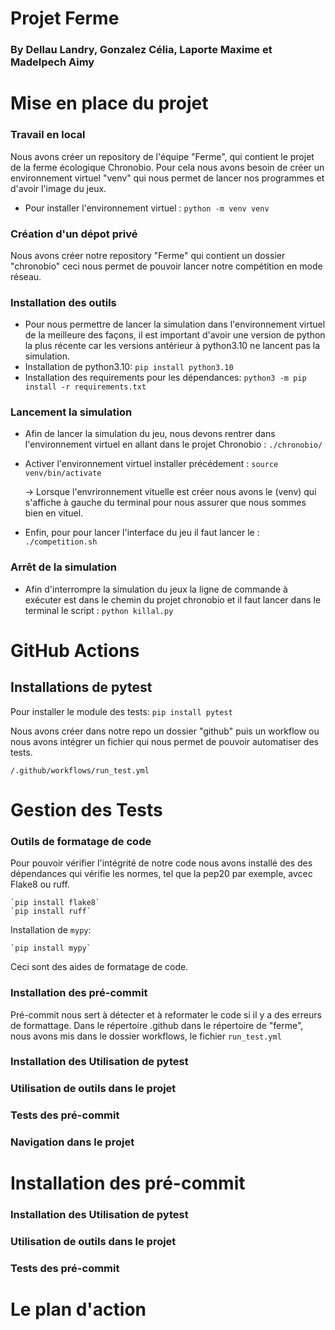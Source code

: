 # Projet Ferme

### By Dellau Landry, Gonzalez Célia, Laporte Maxime et Madelpech Aimy

# Mise en place du projet
### Travail en local

Nous avons créer un repository de l'équipe "Ferme", qui contient le projet de la ferme écologique Chronobio.
Pour cela nous avons besoin de créer un environnement virtuel "venv" qui nous permet de lancer nos programmes et d'avoir l'image du jeux.

- Pour installer l'environnement virtuel : `python -m venv venv`

### Création d'un dépot privé

Nous avons créer notre repository "Ferme" qui contient un dossier "chronobio" ceci nous permet de pouvoir lancer notre compétition en mode réseau.

### Installation des outils
- Pour nous permettre de lancer la simulation dans l'environnement virtuel de la meilleure des façons, il est important d'avoir une version de python la plus récente car les versions antérieur à python3.10 ne lancent pas la simulation.
- Installation de python3.10: `pip install python3.10`
- Installation des requirements pour les dépendances: `python3 -m pip install -r requirements.txt`

### Lancement la simulation

- Afin de lancer la simulation du jeu, nous devons rentrer dans l'environnement virtuel en allant dans le projet Chronobio : `./chronobio/`

- Activer l'environnement virtuel installer précédement : `source venv/bin/activate`

    -> Lorsque l'envrironnement vituelle est créer nous avons le (venv) qui s'affiche à gauche du terminal pour nous assurer que nous sommes bien en vituel.

- Enfin, pour pour lancer l'interface du jeu il faut lancer le : `./competition.sh`

### Arrêt de la simulation
- Afin d'interrompre la simulation du jeux la ligne de commande à exécuter est dans le chemin du projet chronobio et il faut lancer dans le terminal le script : `python killal.py`

# GitHub Actions
## Installations de pytest

Pour installer le module des tests:
`pip install pytest`

Nous avons créer dans notre repo un dossier "github" puis un workflow ou nous avons intégrer un fichier qui nous permet de pouvoir automatiser des tests.
```
/.github/workflows/run_test.yml
```

# Gestion des Tests
### Outils de formatage de code

Pour pouvoir vérifier l'intégrité de notre code nous avons installé des des dépendances qui vérifie les normes, tel que la pep20 par exemple, avcec Flake8 ou ruff.

    `pip install flake8`
    `pip install ruff`

Installation de `mypy`:

    `pip install mypy`

Ceci sont des aides de formatage de code.

### Installation des pré-commit
Pré-commit nous sert à détecter et à reformater le code si il y a des erreurs de formattage.
Dans le répertoire .github dans le répertoire de "ferme", nous avons mis dans le dossier workflows, le fichier `run_test.yml`



### Installation des Utilisation de pytest
### Utilisation de outils dans le projet
### Tests des pré-commit

### Navigation dans le projet

# Installation des pré-commit
### Installation des Utilisation de pytest
### Utilisation de outils dans le projet
### Tests des pré-commit



# Le plan d'action
